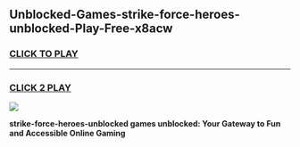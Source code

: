 
## Unblocked-Games-strike-force-heroes-unblocked-Play-Free-x8acw
<h3>
<a href="https://premium76.site?title=strike-force-heroes-unblocked&ref=18A1">CLICK TO PLAY</a></h3>
<hr>

<h3>
<a href="https://premium76.site?title=strike-force-heroes-unblocked&ref=18A1">CLICK 2 PLAY</a>
  
</h3>

<a href="https://premium76.site?title=strike-force-heroes-unblocked&ref=18A1"><img src="https://clearcache.store/games.png"></a>


**strike-force-heroes-unblocked games unblocked: Your Gateway to Fun and Accessible Online Gaming**
